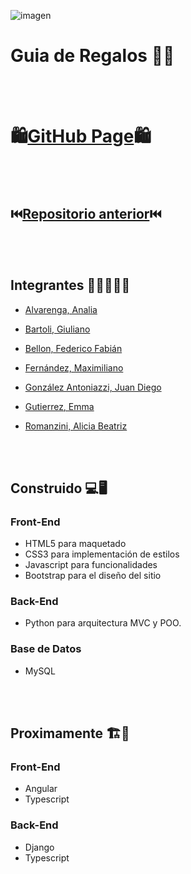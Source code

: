 ![imagen](https://user-images.githubusercontent.com/105946879/233245008-665deb54-926d-4c1d-a0d3-a1531b522c27.png)

# Guia de Regalos 🎀🎁

<br></br>

# 🛍️[GitHub Page](https://debugging-s-i-soluciones-informaticas.github.io/E-Commerce_Guia_de_Regalos/Maquetacion%202022/Front/html/Index.html)🛍️

<br></br>

## ⏮️[Repositorio anterior](https://github.com/JDGA1997/Debugging_S.I._Soluciones-Informaticas)⏮️


<br></br>
## Integrantes  👩‍💻👨🏼‍💻

- [Alvarenga, Analia ](https://github.com/rastalunarl)

- [Bartoli, Giuliano ](https://github.com/BGiuliano)

- [Bellon, Federico Fabián](https://github.com/fedevricobellon)

- [Fernández, Maximiliano](https://github.com/lanusroots)

- [González Antoniazzi, Juan Diego](https://github.com/JDGA1997)

- [Gutierrez, Emma](https://github.com/Emygut)

- [Romanzini, Alicia Beatriz](https://github.com/AliciaRomanzini)


<br></br>
## Construido 💻🖥️

### Front-End

- HTML5 para maquetado
- CSS3 para implementación de estilos
- Javascript para funcionalidades
- Bootstrap para el diseño del sitio

### Back-End

- Python para arquitectura MVC y POO.

### Base de Datos

- MySQL


<br></br>
## Proximamente 🏗️🚧

### Front-End

- Angular
- Typescript

### Back-End

- Django
- Typescript
